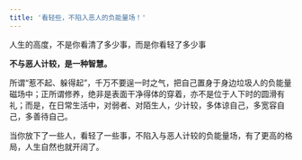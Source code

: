 ```yaml
---
title: '看轻些，不陷入恶人的负能量场！'
---
```


人生的高度，不是你看清了多少事，而是你看轻了多少事  
  
**不与恶人计较，是一种智慧。**  
  
所谓“惹不起、躲得起”，千万不要逞一时之气，把自己置身于身边垃圾人的负能量磁场中；正所谓修养，绝非是表面干净得体的穿着，亦不是位于人下时的圆滑有礼；而是，在日常生活中，对弱者、对陌生人，少计较，多体谅自己，多宽容自己，多善待自己。  
  
当你放下了一些人，看轻了一些事，不陷入与恶人计较的负能量场，有了更高的格局，人生自然也就开阔了。